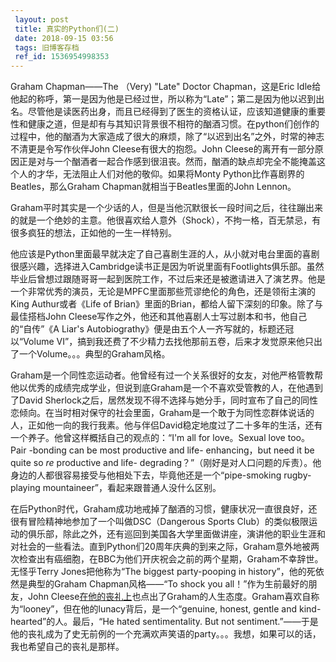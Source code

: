 ```yaml
---
 layout: post
 title: 真实的Python们(二)
 date: 2018-09-15 03:56
 tags: 旧博客存档
 ref_id: 1536954998353
---
```

Graham Chapman——The （Very) "Late" Doctor Chapman，这是Eric
Idle给他起的称呼，第一是因为他是已经过世，所以称为“Late”；第二是因为他以迟到出名。尽管他是读医药出身，而且已经得到了医生的资格认证，应该知道健康的重要性和健康之道，但是却有与其知识背景很不相符的酗酒习惯。在python们创作的过程中，他的酗酒为大家造成了很大的麻烦，除了“以迟到出名”之外，时常的神志不清更是令写作伙伴John
Cleese有很大的抱怨。John
Cleese的离开有一部分原因正是对与一个酗酒者一起合作感到很沮丧。然而，酗酒的缺点却完全不能掩盖这个人的才华，无法阻止人们对他的敬仰。如果将Monty
Python比作喜剧界的Beatles，那么Graham Chapman就相当于Beatles里面的John Lennon。



Graham平时其实是一个少话的人，但是当他沉默很长一段时间之后，往往蹦出来的就是一个绝妙的主意。他很喜欢给人意外（Shock），不拘一格，百无禁忌，有很多疯狂的想法，正如他的一生一样特别。



他应该是Python里面最早就决定了自己喜剧生涯的人，从小就对电台里面的喜剧很感兴趣，选择进入Cambridge读书正是因为听说里面有Footlights俱乐部。虽然毕业后曾想过跟随哥哥一起到医院工作，不过后来还是被邀请进入了演艺界。他是一个非常优秀的演员，无论是MPFC里面那些荒谬绝伦的角色，还是领衔主演的King
Authur或者《Life of Brian》里面的Brian，都给人留下深刻的印象。除了与最佳搭档John
Cleese写作之外，他还和其他喜剧人士写过剧本和书，他自己的“自传”《A Liar's
Autobiograthy》便是由五个人一齐写就的，标题还冠以“Volume
VI”，搞到我还费了不少精力去找他那前五卷，后来才发觉原来他只出了一个Volume。。。典型的Graham风格。



Graham是一个同性恋运动者。他曾经有过一个关系很好的女友，对他严格管教帮他以优秀的成绩完成学业，但说到底Graham是一个不喜欢受管教的人，在他遇到了David
Sherlock之后，居然发现不得不选择与她分手，同时宣布了自己的同性恋倾向。在当时相对保守的社会里面，Graham是一个敢于为同性恋群体说话的人，正如他一向的我行我素。他与伴侣David稳定地度过了二十多年的生活，还有一个养子。他曾这样概括自己的观点的：“I'm
all for love。Sexual love too。Pair -bonding can be most productive and life-
enhancing，but need it be quite so _re_ productive and life-
degrading？”（刚好是对人口问题的斥责）。他身边的人都很容易接受与他相处下去，毕竟他还是一个“pipe-smoking rugby-playing
mountaineer”，看起来跟普通人没什么区别。



在后Python时代，Graham成功地戒掉了酗酒的习惯，健康状况一直很良好，还很有冒险精神地参加了一个叫做DSC（Dangerous Sports
Club）的类似极限运动的俱乐部，除此之外，还有巡回到美国各大学里面做讲座，演讲他的职业生涯和对社会的一些看法。直到Python们20周年庆典的到来之际，Graham意外地被两次检查出有癌细胞，在BBC为他们开庆祝会之前的两个星期，Graham不幸辞世。无怪乎Terry
Jones把他称为“The biggest party-pooping in history”，他的死依然是典型的Graham Chapman风格——“To
shock you all！”作为生前最好的朋友，John
Cleese[在他的丧礼上](http://terryoy.blogbus.com/logs/13567542.html)也点出了Graham的人生态度。Graham喜欢自称为“looney”，但在他的lunacy背后，是一个“genuine,
honest, gentle and kind-hearted”的人。最后，“He hated sentimentality. But not
sentiment.”——于是他的丧礼成为了史无前例的一个充满欢声笑语的party。。。我想，如果可以的话，我也希望自己的丧礼是那样。


